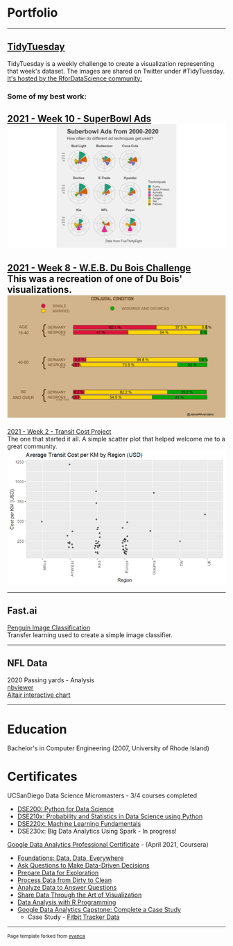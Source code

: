 # Portfolio

---

## [TidyTuesday](https://github.com/javendano585/TidyTuesday)
TidyTuesday is a weekly challenge to create a visualization representing that week's dataset. The images are shared on Twitter under #TidyTuesday.
[It's hosted by the RforDataScience community:](https://github.com/rfordatascience/tidytuesday)

### Some of my best work:  

[2021 - Week 10 - SuperBowl Ads](https://github.com/javendano585/TidyTuesday/tree/main/2021_Week_10)  
<img src="https://github.com/javendano585/TidyTuesday/blob/main/2021_Week_10/2021_Week_10.png?raw=true"/>
---
[2021 - Week 8 - W.E.B. Du Bois Challenge](https://github.com/javendano585/TidyTuesday/tree/main/2021_Week_08)  
This was a recreation of one of Du Bois' visualizations.
<img src="https://github.com/javendano585/TidyTuesday/blob/main/2021_Week_08/2021_Week8.png?raw=true"/>
---
[2021 - Week 2 - Transit Cost Project](https://github.com/javendano585/TidyTuesday/tree/main/2021_Week_02)  
The one that started it all. A simple scatter plot that helped welcome me to a great community.  
<img src="https://github.com/javendano585/TidyTuesday/blob/main/2021_Week_02/2021_W02.png?raw=true"/>

---

## Fast.ai

[Penguin Image Classification](https://github.com/javendano585/penguin_voila)  
Transfer learning used to create a simple image classifier.

---

## NFL Data
2020 Passing yards - Analysis  
[nbviewer](https://nbviewer.jupyter.org/github/javendano585/NFL_Data/blob/main/NFL_Passing.ipynb)  
[Altair interactive chart](https://javendano585.github.io/NFL_Data/Passing_2020.html)  

---
# Education
Bachelor's in Computer Engineering (2007, University of Rhode Island)

# Certificates
UCSanDiego Data Science Micromasters - 3/4 courses completed
 - [DSE200: Python for Data Science](https://courses.edx.org/certificates/da17d8e0df364859a85181bc79ea9a2a)
 - [DSE210x: Probability and Statistics in Data Science using Python](https://courses.edx.org/certificates/d86ce6a202014fa2be6dd202fd61ae97)
 - [DSE220x: Machine Learning Fundamentals](https://courses.edx.org/certificates/d11ae755b6414c849f9fe874fc6cc828)
 - DSE230x: Big Data Analytics Using Spark - In progress!

[Google Data Analytics Professional Certificate](https://www.coursera.org/account/accomplishments/professional-cert/ERNRAEC8T8P4) - (April 2021, Coursera)
 - [Foundations: Data, Data, Everywhere](https://www.coursera.org/account/accomplishments/verify/FXWZCFTDW5ET)
 - [Ask Questions to Make Data-Driven Decisions](https://www.coursera.org/account/accomplishments/verify/NBAWCUKFTHLW)
 - [Prepare Data for Exploration](https://www.coursera.org/account/accomplishments/verify/BJ5PT5KYBAZ6)
 - [Process Data from Dirty to Clean](https://www.coursera.org/account/accomplishments/verify/LGDN2JNTXYAQ)
 - [Analyze Data to Answer Questions](https://www.coursera.org/account/accomplishments/verify/QXFZMPAQFZWZ)
 - [Share Data Through the Art of Visualization](https://www.coursera.org/account/accomplishments/verify/EUVPCTJ5WNNG)
 - [Data Analysis with R Programming](https://www.coursera.org/account/accomplishments/verify/V4GBCRG3CRVB)
 - [Google Data Analytics Capstone: Complete a Case Study](https://www.coursera.org/account/accomplishments/verify/RL6SSXP9VCZX)
   - Case Study - [Fitbit Tracker Data](https://javendano585.github.io/Google_Data_Analytics/CaseStudy2_Bellabeat/Bellabeat_Analysis.html)




---
<p style="font-size:11px">Page template forked from <a href="https://github.com/evanca/quick-portfolio">evanca</a></p>
<!-- Remove above link if you don't want to attibute -->
